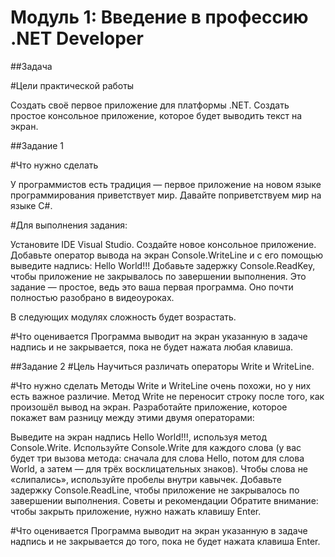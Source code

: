 # Модуль 1: Введение в профессию .NET Developer

##Задача

#Цели практической работы

Создать своё первое приложение для платформы .NET. 
Создать простое консольное приложение, которое будет выводить текст на экран.

##Задание 1

#Что нужно сделать

У программистов есть традиция — первое приложение на новом языке программирования приветствует мир. Давайте поприветствуем мир на языке C#.

#Для выполнения задания: 

Установите IDE Visual Studio. 
Создайте новое консольное приложение.
Добавьте оператор вывода на экран Console.WriteLine и с его помощью выведите надпись: Hello World!!!
Добавьте задержку Console.ReadKey, чтобы приложение не закрывалось по завершении выполнения.
Это задание — простое, ведь это ваша первая программа. Оно почти полностью разобрано в видеоуроках. 

В следующих модулях сложность будет возрастать. 

#Что оценивается
Программа выводит на экран указанную в задаче надпись и не закрывается, пока не будет нажата любая клавиша.

##Задание 2
#Цель
Научиться различать операторы Write и WriteLine.

#Что нужно сделать
Методы Write и WriteLine очень похожи, но у них есть важное различие. Метод Write не переносит строку после того, как произошёл вывод на экран. Разработайте приложение, которое покажет вам разницу между этими двумя операторами:

Выведите на экран надпись Hello World!!!, используя метод Console.Write. 
Используйте Console.Write для каждого слова (у вас будет три вызова метода: сначала для слова Hello, потом для слова World, а затем — для трёх восклицательных знаков).
Чтобы слова не «слипались», используйте пробелы внутри кавычек.
Добавьте задержку Console.ReadLine, чтобы приложение не закрывалось по завершении выполнения.
Советы и рекомендации
Обратите внимание: чтобы закрыть приложение, нужно нажать клавишу Enter.

#Что оценивается
Программа выводит на экран указанную в задаче надпись и не закрывается до того, пока не будет нажата клавиша Enter.
